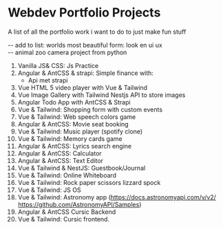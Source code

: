 # Webdev Portfolio Projects
A list of all the portfolio work i want to do to just make fun stuff

-- add to list: worlds most beautiful form: look en ui ux  
-- animal zoo camera project from python

1. Vanilla JS& CSS: Js Practice
2. Angular & AntCSS & strapi: Simple finance with:
    - Api met strapi
3. Vue HTML 5 video player with Vue & Tailwind
4. Vue Image Gallery with Tailwind Nestjs API to store images
5. Angular Todo App with AntCSS & Strapi
6. Vue & Tailwind: Shopping form with custom events
7. Vue & Tailwind: Web speech colors game
8. Angular & AntCSS: Movie seat booking
9. Vue & Tailwind: Music player (spotify clone)
10. Vue & Tailwind: Memory cards game
11. Angular & AntCSS: Lyrics search engine
12. Angular & AntCSS: Calculator
13. Angular & AntCSS: Text Editor
14. Vue & Tailwind & NestJS: Guestbook/Journal
15. Vue & Tailwind: Online Whiteboard
16. Vue & Tailwind: Rock paper scissors lizzard spock
17. Vue & Tailwind: JS OS
18. Vue & Tailwind: Astronomy app (https://docs.astronomyapi.com/v/v2/ https://github.com/AstronomyAPI/Samples)
19. Angular & AntCSS Cursic Backend
20. Vue & Tailwind: Cursic frontend.
